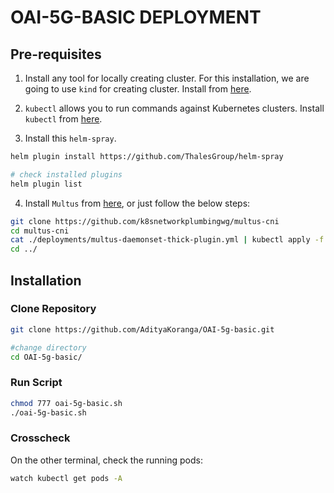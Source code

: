 # OAI-5G-BASIC DEPLOYMENT

## Pre-requisites

1. Install any tool for locally creating cluster. For this installation, we are going to use `kind` for creating cluster. Install from [here](https://kind.sigs.k8s.io/docs/user/quick-start/#installation).

2. `kubectl` allows you to run commands against Kubernetes clusters. Install `kubectl` from [here](https://kubernetes.io/docs/tasks/tools/).

3. Install this `helm-spray`.
```bash
helm plugin install https://github.com/ThalesGroup/helm-spray

# check installed plugins
helm plugin list
```

4. Install `Multus` from [here](https://github.com/k8snetworkplumbingwg/multus-cni), or just follow the below steps:
```bash
git clone https://github.com/k8snetworkplumbingwg/multus-cni
cd multus-cni
cat ./deployments/multus-daemonset-thick-plugin.yml | kubectl apply -f -
cd ../
```

## Installation 

### Clone Repository
```bash
git clone https://github.com/AdityaKoranga/OAI-5g-basic.git

#change directory
cd OAI-5g-basic/
```

### Run Script
```bash
chmod 777 oai-5g-basic.sh
./oai-5g-basic.sh
```

### Crosscheck
On the other terminal, check the running pods:
```bash
watch kubectl get pods -A
```
